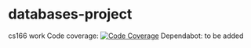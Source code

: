 # databases-project
cs166 work
Code coverage: [![Code Coverage](https://github.com/melasq/databases-project/actions/workflows/project_build.yml/badge.svg?branch=main)](https://github.com/melasq/databases-project/actions/workflows/project_build.yml)
Dependabot: to be added

